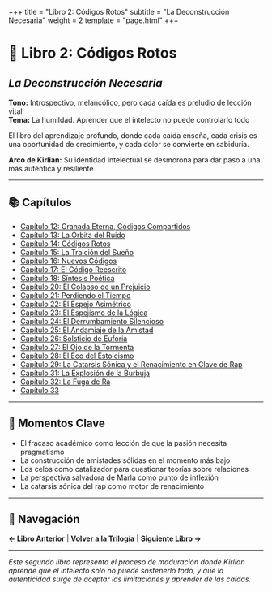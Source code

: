 +++
title = "Libro 2: Códigos Rotos"
subtitle = "La Deconstrucción Necesaria"
weight = 2
template = "page.html"
+++

# 🌊 Libro 2: Códigos Rotos
## *La Deconstrucción Necesaria*

**Tono:** Introspectivo, melancólico, pero cada caída es preludio de lección vital  
**Tema:** La humildad. Aprender que el intelecto no puede controlarlo todo

El libro del aprendizaje profundo, donde cada caída enseña, cada crisis es una oportunidad de crecimiento, y cada dolor se convierte en sabiduría.

**Arco de Kirlian:** Su identidad intelectual se desmorona para dar paso a una más auténtica y resiliente

---

## 📚 Capítulos

- [Capítulo 12: Granada Eterna, Códigos Compartidos](capitulo12-codigos-compartidos/)
- [Capítulo 13: La Órbita del Ruido](capitulo13-la-orbita-del-ruido/)
- [Capítulo 14: Códigos Rotos](capitulo14-codigos-rotos/)
- [Capítulo 15: La Traición del Sueño](capitulo15-la-traicion-del-sueño/)
- [Capítulo 16: Nuevos Códigos](capitulo16-nuevos-codigos/)
- [Capítulo 17: El Código Reescrito](capitulo17-el-codigo-reescrito/)
- [Capítulo 18: Síntesis Poética](capitulo18-sintesis-poetica/)
- [Capítulo 20: El Colapso de un Prejuicio](capitulo20-el-colapso-de-un-prejuicio/)
- [Capítulo 21: Perdiendo el Tiempo](capitulo21-perdiendo-el-tiempo/)
- [Capítulo 22: El Espejo Asimétrico](capitulo22-el-espejo-asimetrico/)
- [Capítulo 23: El Espejismo de la Lógica](capitulo23-el-espejismo-de-la-logica/)
- [Capítulo 24: El Derrumbamiento Silencioso](capitulo24-el-derrumbe-silencioso/)
- [Capítulo 25: El Andamiaje de la Amistad](capitulo25-el-andamiaje-de-la-amistad/)
- [Capítulo 26: Solsticio de Euforia](capitulo26-solsticio-de-euforia/)
- [Capítulo 27: El Ojo de la Tormenta](capitulo27-el-ojo-de-la-tormenta/)
- [Capítulo 28: El Eco del Estoicismo](capitulo28-el-eco-del-estoicismo/)
- [Capítulo 29: La Catarsis Sónica y el Renacimiento en Clave de Rap](capitulo29-la-catarsis-sonica-y-el-renacimiento-en-clave-de-rap/)
- [Capítulo 31: La Explosión de la Burbuja](capitulo31-la-explosion-de-la-burbuja/)
- [Capítulo 32: La Fuga de Ra](capitulo32-la-fuga-de-ra/)
- [Capítulo 33](capitulo33/)

---

## 🎯 Momentos Clave

- El fracaso académico como lección de que la pasión necesita pragmatismo
- La construcción de amistades sólidas en el momento más bajo
- Los celos como catalizador para cuestionar teorías sobre relaciones
- La perspectiva salvadora de Marla como punto de inflexión
- La catarsis sónica del rap como motor de renacimiento

---

## 🔗 Navegación

**[← Libro Anterior](../libro1-viernes-interior/)** | **[Volver a la Trilogía](../)** | **[Siguiente Libro →](../libro3-busqueda-timon/)**

---

*Este segundo libro representa el proceso de maduración donde Kirlian aprende que el intelecto solo no puede sostenerlo todo, y que la autenticidad surge de aceptar las limitaciones y aprender de las caídas.*
